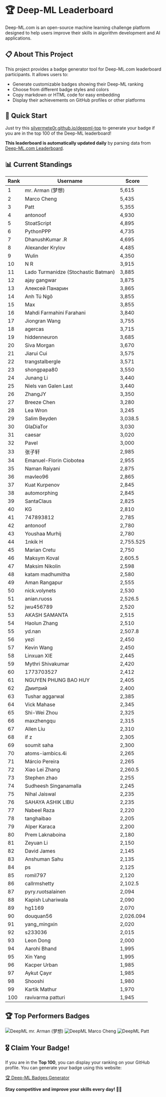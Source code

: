 # 🏆 Deep-ML Leaderboard

Deep-ML.com is an open-source machine learning challenge platform designed to help users improve their skills in algorithm development and AI applications.  

## 📋 About This Project

This project provides a badge generator tool for Deep-ML.com leaderboard participants. It allows users to:
- Generate customizable badges showing their Deep-ML ranking
- Choose from different badge styles and colors
- Copy markdown or HTML code for easy embedding
- Display their achievements on GitHub profiles or other platforms

## 🚀 Quick Start

Just try this [silvermete0r.github.io/deepml-top](https://silvermete0r.github.io/deepml-top) to generate your badge if you are in the top 100 of the Deep-ML leaderboard!

**This leaderboard is automatically updated daily** by parsing data from [Deep-ML.com Leaderboard](https://www.deep-ml.com/leaderboard).  

## 📊 Current Standings  

<!-- LEADERBOARD_START -->
| Rank | Username | Score |
|------|---------|-------|
| 1 | mr. Arman (梦想) | 5,615 |
| 2 | Marco Cheng | 5,435 |
| 3 | Patt | 5,355 |
| 4 | antonoof | 4,930 |
| 5 | StoatScript | 4,895 |
| 6 | PythonPPP | 4,735 |
| 7 | DhanushKumar .R | 4,695 |
| 8 | Alexander Krylov | 4,485 |
| 9 | Wulin | 4,350 |
| 10 | N R | 3,915 |
| 11 | Lado Turmanidze (Stochastic Batman) | 3,885 |
| 12 | ajay gangwar | 3,875 |
| 13 | Алексей Панарин | 3,865 |
| 14 | Anh Tú Ngô | 3,855 |
| 15 | Max | 3,855 |
| 16 | Mahdi Farmahini Farahani | 3,840 |
| 17 | Jiongran Wang | 3,755 |
| 18 | agercas | 3,715 |
| 19 | hiddenneuron | 3,685 |
| 20 | Siva Morgan | 3,670 |
| 21 | Jiarui Cui | 3,575 |
| 22 | trangstalbergle | 3,571 |
| 23 | shongpapa80 | 3,550 |
| 24 | Junang Li | 3,440 |
| 25 | Niels van Galen Last | 3,440 |
| 26 | ZhangJY | 3,350 |
| 27 | Breeze Chen | 3,280 |
| 28 | Lea Wron | 3,245 |
| 29 | Salim Beyden | 3,038.5 |
| 30 | GlaDiaTor | 3,030 |
| 31 | caesar | 3,020 |
| 32 | Pavel | 3,000 |
| 33 | 张子轩 | 2,985 |
| 34 | Emanuel-Florin Ciobotea | 2,955 |
| 35 | Naman Raiyani | 2,875 |
| 36 | mavleo96 | 2,865 |
| 37 | Kuat Kurpenov | 2,845 |
| 38 | automorphing | 2,845 |
| 39 | SantaClaus | 2,825 |
| 40 | KG | 2,810 |
| 41 | 747893812 | 2,785 |
| 42 | antonoof | 2,780 |
| 43 | Youshaa Murhij | 2,780 |
| 44 | 1nkik H | 2,755.525 |
| 45 | Marian Cretu | 2,750 |
| 46 | Maksym Koval | 2,605.5 |
| 47 | Maksim Nikolin | 2,598 |
| 48 | katam madhumitha | 2,580 |
| 49 | Aman Rangapur | 2,555 |
| 50 | nick.volynets | 2,530 |
| 51 | anian.ruoss | 2,526.5 |
| 52 | jwu456789 | 2,520 |
| 53 | AKASH SAMANTA | 2,515 |
| 54 | Haolun Zhang | 2,510 |
| 55 | yd.nan | 2,507.8 |
| 56 | yezi | 2,450 |
| 57 | Kevin Wang | 2,450 |
| 58 | Linxuan XIE | 2,445 |
| 59 | Mythri Shivakumar | 2,420 |
| 60 | 1773703527 | 2,412 |
| 61 | NGUYEN PHUNG BAO HUY | 2,405 |
| 62 | Дмитрий | 2,400 |
| 63 | Tushar aggarwal | 2,385 |
| 64 | Vick Mahase | 2,345 |
| 65 | Shi-Wei Zhou | 2,325 |
| 66 | maxzhengqu | 2,315 |
| 67 | Allen Liu | 2,310 |
| 68 | if z | 2,305 |
| 69 | soumit saha | 2,300 |
| 70 | atoms-iambics.4i | 2,265 |
| 71 | Márcio Pereira | 2,265 |
| 72 | Xiao Lei Zhang | 2,260.5 |
| 73 | Stephen zhao | 2,255 |
| 74 | Sudheesh Singanamalla | 2,245 |
| 75 | Nihal Jaiswal | 2,235 |
| 76 | SAHAYA ASHIK LIBU | 2,235 |
| 77 | Nabeel Raza | 2,220 |
| 78 | tanghaibao | 2,205 |
| 79 | Alper Karaca | 2,200 |
| 80 | Prem Laknaboina | 2,180 |
| 81 | Zeyuan Li | 2,150 |
| 82 | David James | 2,145 |
| 83 | Anshuman Sahu | 2,135 |
| 84 | ps | 2,125 |
| 85 | romil797 | 2,120 |
| 86 | callrmshetty | 2,102.5 |
| 87 | pyry.ruotsalainen | 2,094 |
| 88 | Kapish Luhariwala | 2,090 |
| 89 | hg1169 | 2,070 |
| 90 | douquan56 | 2,026.094 |
| 91 | yang_mingxin | 2,020 |
| 92 | s233036 | 2,015 |
| 93 | Leon Dong | 2,000 |
| 94 | Aarohi Bhand | 1,995 |
| 95 | Xin Yang | 1,995 |
| 96 | Kacper Urban | 1,985 |
| 97 | Aykut Çayır | 1,985 |
| 98 | Shooshi | 1,980 |
| 99 | Kartik Mathur | 1,970 |
| 100 | ravivarma patturi | 1,945 |
<!-- LEADERBOARD_END -->

## 🏆 Top Performers Badges

<!-- BADGES_START -->
![DeepML mr. Arman (梦想)](https://img.shields.io/badge/dynamic/json?url=https%3A%2F%2Fraw.githubusercontent.com%2Fsilvermete0r%2Fdeepml-top%2Fmain%2Fbadges.json&query=%24.1247b1b5b9cd95e98d7ff7438207406f.label&prefix=Rank%20&style=for-the-badge&label=%F0%9F%9A%80%20DeepML&color=blue&link=https%3A%2F%2Fwww.deep-ml.com%2Fleaderboard)
![DeepML Marco Cheng](https://img.shields.io/badge/dynamic/json?url=https%3A%2F%2Fraw.githubusercontent.com%2Fsilvermete0r%2Fdeepml-top%2Fmain%2Fbadges.json&query=%24.4091c1a21900bd2c7d3f4e343acddda1.label&prefix=Rank%20&style=for-the-badge&label=%F0%9F%9A%80%20DeepML&color=blue&link=https%3A%2F%2Fwww.deep-ml.com%2Fleaderboard)
![DeepML Patt](https://img.shields.io/badge/dynamic/json?url=https%3A%2F%2Fraw.githubusercontent.com%2Fsilvermete0r%2Fdeepml-top%2Fmain%2Fbadges.json&query=%24.4b6dd077a50c0d50b43cc8120a91ccd7.label&prefix=Rank%20&style=for-the-badge&label=%F0%9F%9A%80%20DeepML&color=blue&link=https%3A%2F%2Fwww.deep-ml.com%2Fleaderboard)
<!-- BADGES_END -->

## 🎖 Claim Your Badge!  

If you are in the **Top 100**, you can display your ranking on your GitHub profile. You can generate your badge using this website:

[🏆 Deep-ML Badges Generator](https://silvermete0r.github.io/deepml-top/)

**Stay competitive and improve your skills every day! 🚀🔥**